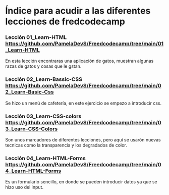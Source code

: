 # Índice para acudir a las diferentes lecciones de fredcodecamp

###  Lección 01_Learn-HTML https://github.com/PamelaDevS/Freedcodecamp/tree/main/01_Learn-HTML
En esta lección encontraras una aplicación de gatos, muestran algunas razas de gatos y cosas que le gstan.

###  Lección 02_Learn-Bassic-CSS https://github.com/PamelaDevS/Freedcodecamp/tree/main/02_Learn-Basic-Css
Se hizo un menú de cafetería, en este ejercicio se empezo a introducir css.

###  Lección 03_Learn-CSS-colors https://github.com/PamelaDevS/Freedcodecamp/tree/main/03_Learn-CSS-Colors
Son unos marcadores de diferentes lecciones, pero aquí se usarón nuevas tecnicas como la transparencia y los degradados de color.

### Lección 04_Learn-HTML-Forms https://github.com/PamelaDevS/Freedcodecamp/tree/main/04_Learn-HTML-Forms
Es un formulario sencillo, en donde se pueden introducir datos ya que se hizo uso del input.
